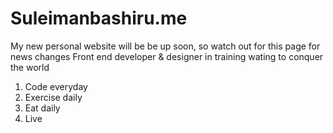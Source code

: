 # Suleimanbashiru.me
My new personal website will be be up soon, so watch out for this page for news changes
Front end developer & designer in training wating to conquer the world



1. Code everyday
2. Exercise daily
3. Eat daily
4. Live
